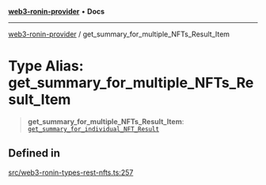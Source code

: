[**web3-ronin-provider**](../README.md) • **Docs**

***

[web3-ronin-provider](../globals.md) / get\_summary\_for\_multiple\_NFTs\_Result\_Item

# Type Alias: get\_summary\_for\_multiple\_NFTs\_Result\_Item

> **get\_summary\_for\_multiple\_NFTs\_Result\_Item**: [`get_summary_for_individual_NFT_Result`](../interfaces/get_summary_for_individual_NFT_Result.md)

## Defined in

[src/web3-ronin-types-rest-nfts.ts:257](https://github.com/chuacw/web3-ronin-provider/blob/1a659b81d9c7d7afbced0ae2b11550f4f6c0a233/src/web3-ronin-types-rest-nfts.ts#L257)
